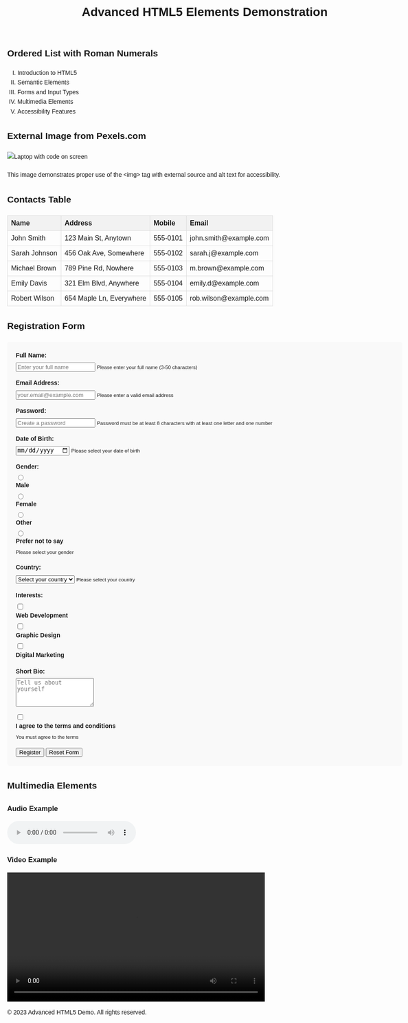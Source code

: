 <!DOCTYPE html>
<!-- 
  Advanced HTML5 Elements and Forms
  Demonstrating images, lists, tables, forms, and multimedia
-->
<html lang="en">
<head>
    <meta charset="UTF-8">
    <meta name="viewport" content="width=device-width, initial-scale=1.0">
    <title>Advanced HTML5 Elements</title>
    <style>
        /* Basic styling for better presentation */
        body {
            font-family: Arial, sans-serif;
            line-height: 1.6;
            max-width: 1000px;
            margin: 0 auto;
            padding: 20px;
        }
        table {
            width: 100%;
            border-collapse: collapse;
            margin: 20px 0;
        }
        th, td {
            border: 1px solid #ddd;
            padding: 8px;
            text-align: left;
        }
        th {
            background-color: #f2f2f2;
        }
        form {
            background-color: #f9f9f9;
            padding: 20px;
            border-radius: 5px;
            margin-top: 20px;
        }
        .form-group {
            margin-bottom: 15px;
        }
        label {
            display: block;
            margin-bottom: 5px;
            font-weight: bold;
        }
        img {
            max-width: 100%;
            height: auto;
            display: block;
            margin: 20px 0;
        }
    </style>
</head>
<body>
    <header>
        <h1>Advanced HTML5 Elements Demonstration</h1>
    </header>
    <main>
        <section>
            <h2>Ordered List with Roman Numerals</h2>
            <ol type="I">
                <li>Introduction to HTML5</li>
                <li>Semantic Elements</li>
                <li>Forms and Input Types</li>
                <li>Multimedia Elements</li>
                <li>Accessibility Features</li>
            </ol>
        </section>
        <section>
            <h2>External Image from Pexels.com</h2>
            <!-- Image from Pexels (free stock photo) -->
            <img src="https://images.pexels.com/photos/574071/pexels-photo-574071.jpeg" 
                 alt="Laptop with code on screen" 
                 title="Programming workspace">
            <p>This image demonstrates proper use of the &lt;img&gt; tag with external source and alt text for accessibility.</p>
        </section>
        <section>
            <h2>Contacts Table</h2>
            <table>
                <thead>
                    <tr>
                        <th>Name</th>
                        <th>Address</th>
                        <th>Mobile</th>
                        <th>Email</th>
                    </tr>
                </thead>
                <tbody>
                    <tr>
                        <td>John Smith</td>
                        <td>123 Main St, Anytown</td>
                        <td>555-0101</td>
                        <td>john.smith@example.com</td>
                    </tr>
                    <tr>
                        <td>Sarah Johnson</td>
                        <td>456 Oak Ave, Somewhere</td>
                        <td>555-0102</td>
                        <td>sarah.j@example.com</td>
                    </tr>
                    <tr>
                        <td>Michael Brown</td>
                        <td>789 Pine Rd, Nowhere</td>
                        <td>555-0103</td>
                        <td>m.brown@example.com</td>
                    </tr>
                    <tr>
                        <td>Emily Davis</td>
                        <td>321 Elm Blvd, Anywhere</td>
                        <td>555-0104</td>
                        <td>emily.d@example.com</td>
                    </tr>
                    <tr>
                        <td>Robert Wilson</td>
                        <td>654 Maple Ln, Everywhere</td>
                        <td>555-0105</td>
                        <td>rob.wilson@example.com</td>
                    </tr>
                </tbody>
            </table>
        </section>
        <section>
            <h2>Registration Form</h2>
            <form id="registrationForm" novalidate>
                <div class="form-group">
                    <label for="fullName">Full Name:</label>
                    <input type="text" id="fullName" name="fullName" 
                           placeholder="Enter your full name" required
                           minlength="3" maxlength="50">
                    <small class="error-message">Please enter your full name (3-50 characters)</small>
                </div>
            <div class="form-group">
                    <label for="email">Email Address:</label>
                    <input type="email" id="email" name="email" 
                           placeholder="your.email@example.com" required>
                    <small class="error-message">Please enter a valid email address</small>
                </div>
                <div class="form-group">
                    <label for="password">Password:</label>
                    <input type="password" id="password" name="password" 
                           placeholder="Create a password" required
                           minlength="8" pattern="^(?=.*[A-Za-z])(?=.*\d).{8,}$">
                    <small class="error-message">Password must be at least 8 characters with at least one letter and one number</small>
                </div>
                <div class="form-group">
                    <label for="birthDate">Date of Birth:</label>
                    <input type="date" id="birthDate" name="birthDate" required>
                    <small class="error-message">Please select your date of birth</small>
                </div>
                <div class="form-group">
                    <label>Gender:</label>
                    <div>
                        <input type="radio" id="male" name="gender" value="male" required>
                        <label for="male">Male</label>
                        <input type="radio" id="female" name="gender" value="female">
                        <label for="female">Female</label>
                        <input type="radio" id="other" name="gender" value="other">
                        <label for="other">Other</label>
                        <input type="radio" id="preferNot" name="gender" value="preferNot">
                        <label for="preferNot">Prefer not to say</label>
                    </div>
                    <small class="error-message">Please select your gender</small>
                </div>
                <div class="form-group">
                    <label for="country">Country:</label>
                    <select id="country" name="country" required>
                        <option value="" disabled selected>Select your country</option>
                        <option value="us">United States</option>
                        <option value="ca">Canada</option>
                        <option value="uk">United Kingdom</option>
                        <option value="au">Australia</option>
                        <option value="other">Other</option>
                    </select>
                    <small class="error-message">Please select your country</small>
                </div>
                <div class="form-group">
                    <label>Interests:</label>
                    <div>
                        <input type="checkbox" id="webDev" name="interests" value="webDev">
                        <label for="webDev">Web Development</label>
                    </div>
                    <div>
                        <input type="checkbox" id="graphicDesign" name="interests" value="graphicDesign">
                        <label for="graphicDesign">Graphic Design</label>
                    </div>
                    <div>
                        <input type="checkbox" id="marketing" name="interests" value="marketing">
                        <label for="marketing">Digital Marketing</label>
                    </div>
                </div>
                <div class="form-group">
                    <label for="bio">Short Bio:</label>
                    <textarea id="bio" name="bio" rows="4" 
                              placeholder="Tell us about yourself"></textarea>
                </div>
                <div class="form-group">
                    <input type="checkbox" id="terms" name="terms" required>
                    <label for="terms">I agree to the terms and conditions</label>
                    <small class="error-message">You must agree to the terms</small>
                </div>
                <button type="submit">Register</button>
                <button type="reset">Reset Form</button>
            </form>
        </section>
        <section>
            <h2>Multimedia Elements</h2>
            <h3>Audio Example</h3>
            <audio controls>
                <source src="https://www.soundhelix.com/examples/mp3/SoundHelix-Song-1.mp3" type="audio/mpeg">
                Your browser does not support the audio element.
            </audio>
            <h3>Video Example</h3>
            <video controls width="600">
                <source src="https://samplelib.com/lib/preview/mp4/sample-5s.mp4" type="video/mp4">
                Your browser does not support the video tag.
            </video>
        </section>
    </main>
    <footer>
        <p>&copy; 2023 Advanced HTML5 Demo. All rights reserved.</p>
    </footer>
    <script>
        // Basic form validation feedback
        document.getElementById('registrationForm').addEventListener('submit', function(e) {
            const form = e.target;
            if (!form.checkValidity()) {
                e.preventDefault();
                e.stopPropagation();   
                // Show validation messages
                const invalidElements = form.querySelectorAll(':invalid');
                invalidElements.forEach(el => {
                    const errorMsg = el.nextElementSibling;
                    if (errorMsg && errorMsg.classList.contains('error-message')) {
                        errorMsg.style.display = 'block';
                    }
                });
            }
            form.classList.add('was-validated');
        });
        // Hide error messages when user starts typing
        document.querySelectorAll('input, select, textarea').forEach(input => {
            input.addEventListener('input', function() {
                const errorMsg = this.nextElementSibling;
                if (errorMsg && errorMsg.classList.contains('error-message')) {
                    errorMsg.style.display = 'none';
                }
            });
        });
    </script>
</body>
</html>
